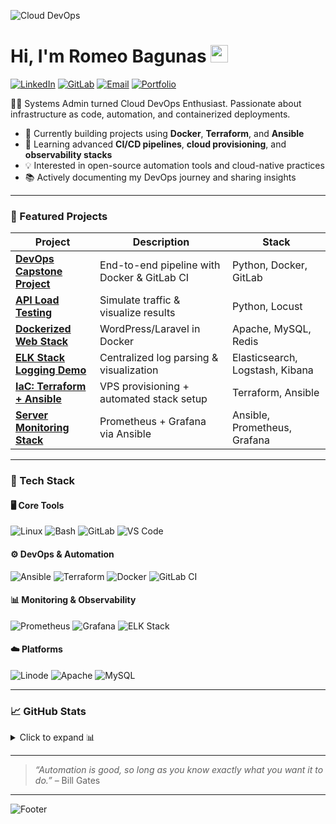![Cloud DevOps](https://media.giphy.com/media/Y4ak9Ki2GZCbJxAnJD/giphy.gif)

# Hi, I'm Romeo Bagunas <img src="https://user-images.githubusercontent.com/1303154/88677602-1635ba80-d120-11ea-84d8-d263ba5fc3c0.gif" width="28px">

[![LinkedIn](https://img.shields.io/badge/-LinkedIn-0A66C2?logo=linkedin&style=flat-square)](https://linkedin.com/in/yourprofile)
[![GitLab](https://img.shields.io/badge/-GitLab-FC6D26?logo=gitlab&logoColor=white&style=flat-square)](https://gitlab.com/rbagunas)
[![Email](https://img.shields.io/badge/-Email-D14836?logo=gmail&logoColor=white&style=flat-square)](mailto:rbagunas@example.com)
[![Portfolio](https://img.shields.io/badge/-Portfolio-000000?logo=safari&logoColor=white&style=flat-square)](https://your-portfolio.dev)

👨‍💻 Systems Admin turned Cloud DevOps Enthusiast. Passionate about infrastructure as code, automation, and containerized deployments.

- 🔭 Currently building projects using **Docker**, **Terraform**, and **Ansible**
- 🌱 Learning advanced **CI/CD pipelines**, **cloud provisioning**, and **observability stacks**
- 💡 Interested in open-source automation tools and cloud-native practices
- 📚 Actively documenting my DevOps journey and sharing insights

---

### 🚀 Featured Projects

| Project | Description | Stack |
|--------|-------------|-------|
| **[DevOps Capstone Project](https://github.com/rbagunas/devops-capstone-project)** | End-to-end pipeline with Docker & GitLab CI | Python, Docker, GitLab |
| **[API Load Testing](https://github.com/rbagunas/api-load-testing)** | Simulate traffic & visualize results | Python, Locust |
| **[Dockerized Web Stack](https://github.com/rbagunas/dockerized-web-stack)** | WordPress/Laravel in Docker | Apache, MySQL, Redis |
| **[ELK Stack Logging Demo](https://github.com/rbagunas/elk-stack-logging-demo)** | Centralized log parsing & visualization | Elasticsearch, Logstash, Kibana |
| **[IaC: Terraform + Ansible](https://github.com/rbagunas/iac-terraform-ansible-demo)** | VPS provisioning + automated stack setup | Terraform, Ansible |
| **[Server Monitoring Stack](https://github.com/rbagunas/server-monitoring-stack-with-ansible)** | Prometheus + Grafana via Ansible | Ansible, Prometheus, Grafana |

---

### 🧰 Tech Stack

#### 🖥️ Core Tools
![Linux](https://img.shields.io/badge/-Linux-FCC624?logo=linux&logoColor=black&style=flat-square)
![Bash](https://img.shields.io/badge/-Bash-4EAA25?logo=gnubash&logoColor=white&style=flat-square)
![GitLab](https://img.shields.io/badge/-GitLab-FC6D26?logo=gitlab&logoColor=white&style=flat-square)
![VS Code](https://img.shields.io/badge/-VS_Code-007ACC?logo=visualstudiocode&logoColor=white&style=flat-square)

#### ⚙️ DevOps & Automation
![Ansible](https://img.shields.io/badge/-Ansible-EE0000?logo=ansible&logoColor=white&style=flat-square)
![Terraform](https://img.shields.io/badge/-Terraform-7B42BC?logo=terraform&logoColor=white&style=flat-square)
![Docker](https://img.shields.io/badge/-Docker-2496ED?logo=docker&logoColor=white&style=flat-square)
![GitLab CI](https://img.shields.io/badge/GitLab%20CI%2FCD-330F63?logo=gitlab&logoColor=white&style=flat-square)

#### 📊 Monitoring & Observability
![Prometheus](https://img.shields.io/badge/-Prometheus-E6522C?logo=prometheus&logoColor=white&style=flat-square)
![Grafana](https://img.shields.io/badge/-Grafana-F46800?logo=grafana&logoColor=white&style=flat-square)
![ELK Stack](https://img.shields.io/badge/-ELK_Stack-005571?logo=elastic&logoColor=white&style=flat-square)

#### ☁️ Platforms
![Linode](https://img.shields.io/badge/-Linode-00A95C?logo=linode&logoColor=white&style=flat-square)
![Apache](https://img.shields.io/badge/-Apache-D22128?logo=apache&logoColor=white&style=flat-square)
![MySQL](https://img.shields.io/badge/-MySQL-4479A1?logo=mysql&logoColor=white&style=flat-square)

---

### 📈 GitHub Stats

<details>
<summary>Click to expand 📊</summary>

<img src="https://github-readme-stats.vercel.app/api/top-langs/?username=rbagunas&layout=compact&theme=dracula" />
<img src="https://github-readme-stats.vercel.app/api?username=rbagunas&show_icons=true&theme=tokyonight" />
<img src="https://github-readme-streak-stats.herokuapp.com?user=rbagunas&theme=material-palenight" />

</details>

---

> *“Automation is good, so long as you know exactly what you want it to do.”* – Bill Gates

---

![Footer](https://capsule-render.vercel.app/api?type=waving&color=gradient&height=80&section=footer)
